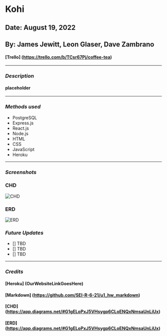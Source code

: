 # Kohi

## Date: August 19, 2022

## By: James Jewitt, Leon Glaser, Dave Zambrano

#### [Trello] (https://trello.com/b/TCsr67Pj/coffee-tea)

---

### **_Description_**

#### placeholder

---

### **_Methods used_**

- PostgreSQL
- Express.js
- React.js
- Node.js
- HTML
- CSS
- JavaScript
- Heroku

---

### **_Screenshots_**

### CHD

![CHD](https://cdn.discordapp.com/attachments/994991543712751756/1007641852717056030/unknown.png)

### ERD

![ERD](https://cdn.discordapp.com/attachments/994991543712751756/1007642066609782794/unknown.png)

### **_Future Updates_**

- [] TBD
- [] TBD
- [] TBD

---

### **_Credits_**

#### [Heroku] (OurWebsiteLinkGoesHere)

#### [Markdown] (https://github.com/SEI-R-6-21/u1_hw_markdown)

#### [CHD] (https://app.diagrams.net/#G1gELoPxJ5VHsygp6CLoENQxNmsaUnLiUx)

#### [ERD] (https://app.diagrams.net/#G1gELoPxJ5VHsygp6CLoENQxNmsaUnLiUx)
